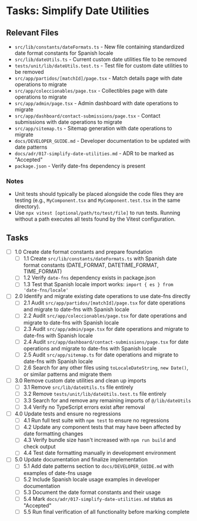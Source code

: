 # Tasks: Simplify Date Utilities

## Relevant Files

- `src/lib/constants/dateFormats.ts` - New file containing standardized date format constants for Spanish locale
- `src/lib/dateUtils.ts` - Current custom date utilities file to be removed
- `tests/unit/lib/dateUtils.test.ts` - Test file for custom date utilities to be removed
- `src/app/partidos/[matchId]/page.tsx` - Match details page with date operations to migrate
- `src/app/coleccionables/page.tsx` - Collectibles page with date operations to migrate
- `src/app/admin/page.tsx` - Admin dashboard with date operations to migrate
- `src/app/dashboard/contact-submissions/page.tsx` - Contact submissions with date operations to migrate
- `src/app/sitemap.ts` - Sitemap generation with date operations to migrate
- `docs/DEVELOPER_GUIDE.md` - Developer documentation to be updated with date patterns
- `docs/adr/017-simplify-date-utilities.md` - ADR to be marked as "Accepted"
- `package.json` - Verify date-fns dependency is present

### Notes

- Unit tests should typically be placed alongside the code files they are testing (e.g., `MyComponent.tsx` and `MyComponent.test.tsx` in the same directory).
- Use `npx vitest [optional/path/to/test/file]` to run tests. Running without a path executes all tests found by the Vitest configuration.

## Tasks

- [ ] 1.0 Create date format constants and prepare foundation
  - [ ] 1.1 Create `src/lib/constants/dateFormats.ts` with Spanish date format constants (DATE_FORMAT, DATETIME_FORMAT, TIME_FORMAT)
  - [ ] 1.2 Verify `date-fns` dependency exists in package.json
  - [ ] 1.3 Test that Spanish locale import works: `import { es } from 'date-fns/locale'`
- [ ] 2.0 Identify and migrate existing date operations to use date-fns directly
  - [ ] 2.1 Audit `src/app/partidos/[matchId]/page.tsx` for date operations and migrate to date-fns with Spanish locale
  - [ ] 2.2 Audit `src/app/coleccionables/page.tsx` for date operations and migrate to date-fns with Spanish locale
  - [ ] 2.3 Audit `src/app/admin/page.tsx` for date operations and migrate to date-fns with Spanish locale
  - [ ] 2.4 Audit `src/app/dashboard/contact-submissions/page.tsx` for date operations and migrate to date-fns with Spanish locale
  - [ ] 2.5 Audit `src/app/sitemap.ts` for date operations and migrate to date-fns with Spanish locale
  - [ ] 2.6 Search for any other files using `toLocaleDateString`, `new Date()`, or similar patterns and migrate them
- [ ] 3.0 Remove custom date utilities and clean up imports
  - [ ] 3.1 Remove `src/lib/dateUtils.ts` file entirely
  - [ ] 3.2 Remove `tests/unit/lib/dateUtils.test.ts` file entirely
  - [ ] 3.3 Search for and remove any remaining imports of `@/lib/dateUtils`
  - [ ] 3.4 Verify no TypeScript errors exist after removal
- [ ] 4.0 Update tests and ensure no regressions
  - [ ] 4.1 Run full test suite with `npm test` to ensure no regressions
  - [ ] 4.2 Update any component tests that may have been affected by date formatting changes
  - [ ] 4.3 Verify bundle size hasn't increased with `npm run build` and check output
  - [ ] 4.4 Test date formatting manually in development environment
- [ ] 5.0 Update documentation and finalize implementation
  - [ ] 5.1 Add date patterns section to `docs/DEVELOPER_GUIDE.md` with examples of date-fns usage
  - [ ] 5.2 Include Spanish locale usage examples in developer documentation
  - [ ] 5.3 Document the date format constants and their usage
  - [ ] 5.4 Mark `docs/adr/017-simplify-date-utilities.md` status as "Accepted"
  - [ ] 5.5 Run final verification of all functionality before marking complete